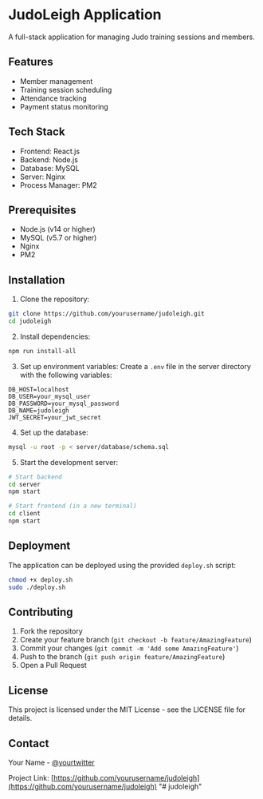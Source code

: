 # JudoLeigh Application

A full-stack application for managing Judo training sessions and members.

## Features

- Member management
- Training session scheduling
- Attendance tracking
- Payment status monitoring

## Tech Stack

- Frontend: React.js
- Backend: Node.js
- Database: MySQL
- Server: Nginx
- Process Manager: PM2

## Prerequisites

- Node.js (v14 or higher)
- MySQL (v5.7 or higher)
- Nginx
- PM2

## Installation

1. Clone the repository:
```bash
git clone https://github.com/yourusername/judoleigh.git
cd judoleigh
```

2. Install dependencies:
```bash
npm run install-all
```

3. Set up environment variables:
Create a `.env` file in the server directory with the following variables:
```
DB_HOST=localhost
DB_USER=your_mysql_user
DB_PASSWORD=your_mysql_password
DB_NAME=judoleigh
JWT_SECRET=your_jwt_secret
```

4. Set up the database:
```bash
mysql -u root -p < server/database/schema.sql
```

5. Start the development server:
```bash
# Start backend
cd server
npm start

# Start frontend (in a new terminal)
cd client
npm start
```

## Deployment

The application can be deployed using the provided `deploy.sh` script:

```bash
chmod +x deploy.sh
sudo ./deploy.sh
```

## Contributing

1. Fork the repository
2. Create your feature branch (`git checkout -b feature/AmazingFeature`)
3. Commit your changes (`git commit -m 'Add some AmazingFeature'`)
4. Push to the branch (`git push origin feature/AmazingFeature`)
5. Open a Pull Request

## License

This project is licensed under the MIT License - see the LICENSE file for details.

## Contact

Your Name - [@yourtwitter](https://twitter.com/yourtwitter)

Project Link: [https://github.com/yourusername/judoleigh](https://github.com/yourusername/judoleigh) "# judoleigh" 
